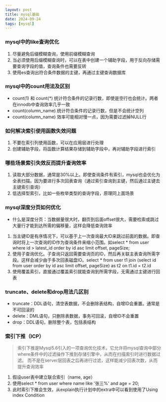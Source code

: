 ```yaml
---
layout: post
title: mysql基础
date: 2024-09-24
tags: [mysql]
---
```


### mysql中的like查询优化
1. 尽量避免后缀模糊查询，使用前缀模糊查询
2. 当必须使用后缀模糊查询时，可以在表中创建一个辅助字段，用于反向存储需要查询字段的值，查询条件也需要反转
3. 使用es查询出符合条件数据的主键，再通过主键查询数据库

### mysql中的count用法及区别
- count(1) 和 count(*) 统计符合条件的记录行数，即使是空行也会统计。两者在innodb中查询效率几乎一致
- count(column_name) 统计符合条件的记录行数，但是不会统计空列
- count(column_name) 效率可能相对慢一点，因为需要过滤掉NULL行
   
### 如何解决索引使用函数失效问题
1. 不要在索引列使用函数，可以在应用层进行处理
2. 创建辅助字段，将函数计算结果存储到辅助字段中，再对辅助字段进行索引

### 哪些场景索引失效反而提升查询效率
1. 读取大部分数据，通常是30%以上。即使查询条件有索引，mysql也会优化为全表扫描。因为要进行多次回表查询（通过索引查询到主键，然后通过主键去主键索引查询）
2. 低选择型索引，比如一些枚举类型的查询字段，原理同上面场景

### mysql深度分页如何优化
- 什么是深度分页：当数据量很大时，翻页到后面offset很大，需要检索或跳过大量行才能到达所需的偏移量，这样会降低查询效率
1. 当主键ID是有序情况下，可以基于上一次查询最大ID来跳过前面的数据。即查询时将上一次查询的ID作为查询条件来缩小范围。如select * from user where id > latest_id order by id asc limit offset, pageSize;
2. 使用子查询优化。子查询只返回需要查询页的ID，然后再关联主表查询所需字段。这样会减少由于多次回表磁盘IO。select * from user t1 join (select id from user order by id asc limit offset, pageSize) as t2 on t1.id = t2.id
3. 使用覆盖索引，直接通过覆盖索引就能查询到所需字段，无需通过主键进行回表

### truncate、delete和drop用法几区别
- truncate：DDL语句，清空表数据，不会删除表结构，自增ID会重置。通常是不可回滚的
- delete：DML语句，只删除表数据，事务可回滚，自增ID不会重置
- drop：DDL语句，删除整个表，包括表结构

### 索引下推（ICP）
> 索引下推是Mysql5.6引入的一项查询优化技术，它允许将mysql查询中部分where条件中的过滤操作下推到存储引擎中，从而在扫描索引时进行数据过滤。
> 而不是在server层回表之后再进行过滤，这样能减少回表次数，从而提升查询效率

1. 假设user表中建立联合索引（name, age）
2. 使用select * from user where name like '张三%' and age = 20;
3. 此时索引下推会生效，从explain执行计划中的extra中可以看到使用了Using index Condition


